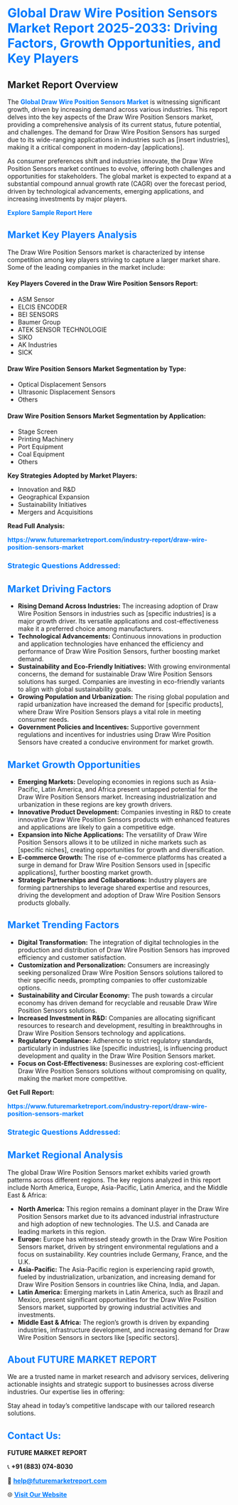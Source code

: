 <h1 style="color: #007BFF;">Global Draw Wire Position Sensors Market Report 2025-2033: Driving Factors, Growth Opportunities, and Key Players</h1>

<section id="overview">
<h2>Market Report Overview</h2>
<p>The <a href="https://www.futuremarketreport.com/industry-report/draw-wire-position-sensors-market" style="color: #007BFF; text-decoration: none;"><strong>Global Draw Wire Position Sensors Market</strong></a> is witnessing significant growth, driven by increasing demand across various industries. This report delves into the key aspects of the Draw Wire Position Sensors market, providing a comprehensive analysis of its current status, future potential, and challenges. The demand for Draw Wire Position Sensors has surged due to its wide-ranging applications in industries such as [insert industries], making it a critical component in modern-day [applications].</p>
<p>As consumer preferences shift and industries innovate, the Draw Wire Position Sensors market continues to evolve, offering both challenges and opportunities for stakeholders. The global market is expected to expand at a substantial compound annual growth rate (CAGR) over the forecast period, driven by technological advancements, emerging applications, and increasing investments by major players.</p>
</section>

<section id="overview">
<p><a href="https://www.futuremarketreport.com/request-sample/reportId=82406" style="color: #007BFF; text-decoration: none;"><strong>Explore Sample Report Here</strong></a></p>
</section>

<section id="key-players">
<h2 style="color: #007BFF;">Market Key Players Analysis</h2>
<p>The Draw Wire Position Sensors market is characterized by intense competition among key players striving to capture a larger market share. Some of the leading companies in the market include:</p>
<h4>Key Players Covered in the Draw Wire Position Sensors Report:</h4>
<ul><li>ASM Sensor</li><li>ELCIS ENCODER</li><li>BEI SENSORS</li><li>Baumer Group</li><li>ATEK SENSOR TECHNOLOGIE</li><li>SIKO</li><li>AK Industries</li><li>SICK</li></ul>
<h4>Draw Wire Position Sensors Market Segmentation by Type:</h4>
<ul><li>Optical Displacement Sensors</li><li>Ultrasonic Displacement Sensors</li><li>Others</li></ul>

<h4>Draw Wire Position Sensors Market Segmentation by Application:</h4>
<ul><li>Stage Screen</li><li>Printing Machinery</li><li>Port Equipment</li><li>Coal Equipment</li><li>Others</li></ul>
<p><strong>Key Strategies Adopted by Market Players:</strong></p>
<ul>
<li>Innovation and R&D</li>
<li>Geographical Expansion</li>
<li>Sustainability Initiatives</li>
<li>Mergers and Acquisitions</li>
</ul>
</section>

<section>
<p><strong>Read Full Analysis: </strong></p><a href="https://www.futuremarketreport.com/industry-report/draw-wire-position-sensors-market" style="color: #007BFF; text-decoration: none;"><strong>https://www.futuremarketreport.com/industry-report/draw-wire-position-sensors-market</strong></a>
<h3 style="color: #007BFF;">Strategic Questions Addressed:</h3>
</section>

<section id="driving-factors">
<h2 style="color: #007BFF;">Market Driving Factors</h2>
<ul>
<li><strong>Rising Demand Across Industries:</strong> The increasing adoption of Draw Wire Position Sensors in industries such as [specific industries] is a major growth driver. Its versatile applications and cost-effectiveness make it a preferred choice among manufacturers.</li>
<li><strong>Technological Advancements:</strong> Continuous innovations in production and application technologies have enhanced the efficiency and performance of Draw Wire Position Sensors, further boosting market demand.</li>
<li><strong>Sustainability and Eco-Friendly Initiatives:</strong> With growing environmental concerns, the demand for sustainable Draw Wire Position Sensors solutions has surged. Companies are investing in eco-friendly variants to align with global sustainability goals.</li>
<li><strong>Growing Population and Urbanization:</strong> The rising global population and rapid urbanization have increased the demand for [specific products], where Draw Wire Position Sensors plays a vital role in meeting consumer needs.</li>
<li><strong>Government Policies and Incentives:</strong> Supportive government regulations and incentives for industries using Draw Wire Position Sensors have created a conducive environment for market growth.</li>
</ul>
</section>

<section id="growth-opportunities">
<h2 style="color: #007BFF;">Market Growth Opportunities</h2>
<ul>
<li><strong>Emerging Markets:</strong> Developing economies in regions such as Asia-Pacific, Latin America, and Africa present untapped potential for the Draw Wire Position Sensors market. Increasing industrialization and urbanization in these regions are key growth drivers.</li>
<li><strong>Innovative Product Development:</strong> Companies investing in R&D to create innovative Draw Wire Position Sensors products with enhanced features and applications are likely to gain a competitive edge.</li>
<li><strong>Expansion into Niche Applications:</strong> The versatility of Draw Wire Position Sensors allows it to be utilized in niche markets such as [specific niches], creating opportunities for growth and diversification.</li>
<li><strong>E-commerce Growth:</strong> The rise of e-commerce platforms has created a surge in demand for Draw Wire Position Sensors used in [specific applications], further boosting market growth.</li>
<li><strong>Strategic Partnerships and Collaborations:</strong> Industry players are forming partnerships to leverage shared expertise and resources, driving the development and adoption of Draw Wire Position Sensors products globally.</li>
</ul>
</section>

<section id="trending-factors">
<h2 style="color: #007BFF;">Market Trending Factors</h2>
<ul>
<li><strong>Digital Transformation:</strong> The integration of digital technologies in the production and distribution of Draw Wire Position Sensors has improved efficiency and customer satisfaction.</li>
<li><strong>Customization and Personalization:</strong> Consumers are increasingly seeking personalized Draw Wire Position Sensors solutions tailored to their specific needs, prompting companies to offer customizable options.</li>
<li><strong>Sustainability and Circular Economy:</strong> The push towards a circular economy has driven demand for recyclable and reusable Draw Wire Position Sensors solutions.</li>
<li><strong>Increased Investment in R&D:</strong> Companies are allocating significant resources to research and development, resulting in breakthroughs in Draw Wire Position Sensors technology and applications.</li>
<li><strong>Regulatory Compliance:</strong> Adherence to strict regulatory standards, particularly in industries like [specific industries], is influencing product development and quality in the Draw Wire Position Sensors market.</li>
<li><strong>Focus on Cost-Effectiveness:</strong> Businesses are exploring cost-efficient Draw Wire Position Sensors solutions without compromising on quality, making the market more competitive.</li>
</ul>
</section>

<section>
<p><strong>Get Full Report: </strong></p><a href="https://www.futuremarketreport.com/industry-report/draw-wire-position-sensors-market" style="color: #007BFF; text-decoration: none;"><strong>https://www.futuremarketreport.com/industry-report/draw-wire-position-sensors-market</strong></a>
<h3 style="color: #007BFF;">Strategic Questions Addressed:</h3>
</section>


<section id="regional-analysis">
<h2 style="color: #007BFF;">Market Regional Analysis</h2>
<p>The global Draw Wire Position Sensors market exhibits varied growth patterns across different regions. The key regions analyzed in this report include North America, Europe, Asia-Pacific, Latin America, and the Middle East & Africa:</p>
<ul>
<li><strong>North America:</strong> This region remains a dominant player in the Draw Wire Position Sensors market due to its advanced industrial infrastructure and high adoption of new technologies. The U.S. and Canada are leading markets in this region.</li>
<li><strong>Europe:</strong> Europe has witnessed steady growth in the Draw Wire Position Sensors market, driven by stringent environmental regulations and a focus on sustainability. Key countries include Germany, France, and the U.K.</li>
<li><strong>Asia-Pacific:</strong> The Asia-Pacific region is experiencing rapid growth, fueled by industrialization, urbanization, and increasing demand for Draw Wire Position Sensors in countries like China, India, and Japan.</li>
<li><strong>Latin America:</strong> Emerging markets in Latin America, such as Brazil and Mexico, present significant opportunities for the Draw Wire Position Sensors market, supported by growing industrial activities and investments.</li>
<li><strong>Middle East & Africa:</strong> The region’s growth is driven by expanding industries, infrastructure development, and increasing demand for Draw Wire Position Sensors in sectors like [specific sectors].</li>
</ul>
</section>

<footer>
<h2 style="color: #007BFF;">About FUTURE MARKET REPORT</h2>
<p>We are a trusted name in market research and advisory services, delivering actionable insights and strategic support to businesses across diverse industries. Our expertise lies in offering:</p>

<p>Stay ahead in today’s competitive landscape with our tailored research solutions.</p>

<h2 style="color: #007BFF;">Contact Us:</h2>
<p><strong>FUTURE MARKET REPORT</strong></p>
<p>📞 <strong>+91 (883) 074-8030</strong></p>
<p>📧 <strong><a href="mailto:help@futuremarketreport.com" style="color: #007BFF;">help@futuremarketreport.com</a></strong></p>
<p>🌐 <strong><a href="https://www.futuremarketreport.com/" style="color: #007BFF;">Visit Our Website</a></strong></p>
</footer>